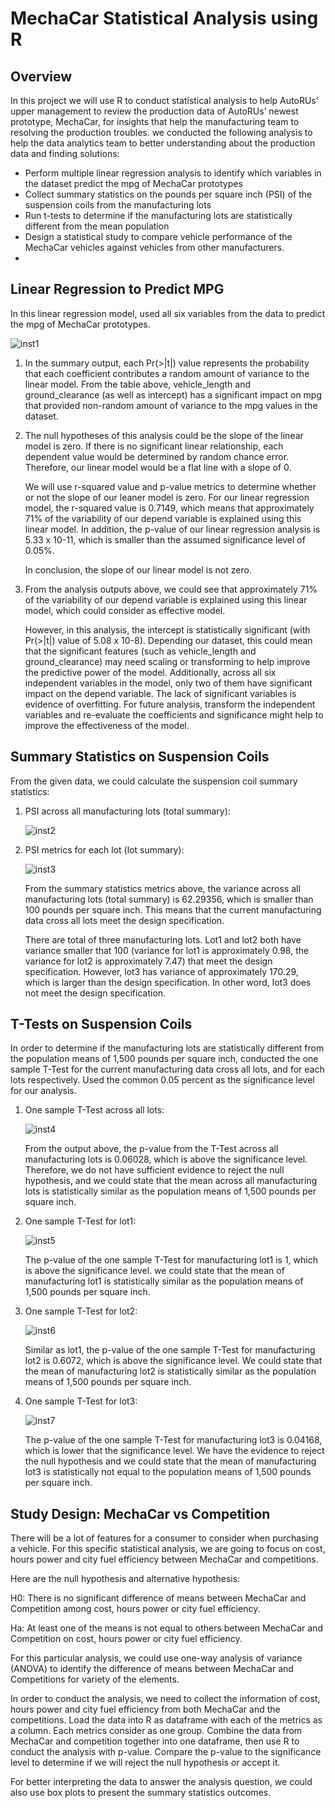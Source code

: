 # MechaCar Statistical Analysis using R

## Overview 

In this project we will use R to conduct statistical analysis to help AutoRUs’ upper management to review the production data of AutoRUs’ newest prototype, MechaCar, for insights that help the manufacturing team to resolving the production troubles. we conducted the following analysis to help the data analytics team to better understanding about the production data and finding solutions:
-	Perform multiple linear regression analysis to identify which variables in the dataset predict the mpg of MechaCar prototypes
-	Collect summary statistics on the pounds per square inch (PSI) of the suspension coils from the manufacturing lots
-	Run t-tests to determine if the manufacturing lots are statistically different from the mean population
-	Design a statistical study to compare vehicle performance of the MechaCar vehicles against vehicles from other manufacturers. 
-	
## Linear Regression to Predict MPG

In this linear regression model, used all six variables from the data to predict the mpg of MechaCar prototypes. 

   ![inst1](https://user-images.githubusercontent.com/79289806/121786699-a68dba00-cb8f-11eb-882e-dfd6fc564b0f.png)

1.	In the summary output, each Pr(>|t|) value represents the probability that each coefficient contributes a random amount of variance to the linear model. From the table           above, vehicle_length and ground_clearance (as well as intercept) has a significant impact on mpg that provided non-random amount of variance to the mpg values in the           dataset. 

2.	The null hypotheses of this analysis could be the slope of the linear model is zero. If there is no significant linear relationship, each dependent value would be determined     by random chance error. Therefore, our linear model would be a flat line with a slope of 0.
 
    We will use r-squared value and p-value metrics to determine whether or not the slope of our leaner model is zero. For our linear regression model, the r-squared value is       0.7149, which means that approximately 71% of the variability of our depend variable is explained using this linear model. In addition, the p-value of our linear regression     analysis is 5.33 x 10-11, which is smaller than the assumed significance level of 0.05%. 

    In conclusion, the slope of our linear model is not zero.    
    
3.	From the analysis outputs above, we could see that approximately 71% of the variability of our depend variable is explained using this linear model, which could consider as     effective model. 

    However, in this analysis, the intercept is statistically significant (with Pr(>|t|) value of 5.08 x 10-8). Depending our dataset, this could mean that the significant           features (such as vehicle_length and ground_clearance) may need scaling or transforming to help improve the predictive power of the model. Additionally, across all six           independent variables in the model, only two of them have significant impact on the depend variable. The lack of significant variables is evidence of overfitting. For future     analysis, transform the independent variables and re-evaluate the coefficients and significance might help to improve the effectiveness of the model. 

## Summary Statistics on Suspension Coils

From the given data, we could calculate the suspension coil summary statistics:

1.	PSI across all manufacturing lots (total summary):

    ![inst2](https://user-images.githubusercontent.com/79289806/121786700-a7265080-cb8f-11eb-8cbf-9a73ed6630c7.png)
    
2.	PSI metrics for each lot (lot summary):

    ![inst3](https://user-images.githubusercontent.com/79289806/121786701-a7265080-cb8f-11eb-99b5-73e71c878305.png)

    From the summary statistics metrics above, the variance across all manufacturing lots (total summary) is 62.29356, which is smaller than 100 pounds per square inch. This         means that the current manufacturing data cross all lots meet the design specification.

    There are total of three manufacturing lots. Lot1 and lot2 both have variance smaller that 100 (variance for lot1 is approximately 0.98, the variance for lot2 is                 approximately 7.47) that meet the design specification. However, lot3 has variance of approximately 170.29, which is larger than the design specification. In other word,         lot3 does not meet the design specification. 

## T-Tests on Suspension Coils

In order to determine if the manufacturing lots are statistically different from the population means of 1,500 pounds per square inch, conducted the one sample T-Test for the current manufacturing data cross all lots, and for each lots respectively. Used the common 0.05 percent as the significance level for our analysis. 

1.	One sample T-Test across all lots:

    ![inst4](https://user-images.githubusercontent.com/79289806/121786702-a7265080-cb8f-11eb-94fd-d68baa396b0c.png)

    From the output above, the p-value from the T-Test across all manufacturing lots is 0.06028, which is above the significance level. Therefore, we do not have sufficient         evidence to reject the null hypothesis, and we could state that the mean across all manufacturing lots is statistically similar as the population means of 1,500 pounds per       square inch. 

2.	One sample T-Test for lot1:

    ![inst5](https://user-images.githubusercontent.com/79289806/121786703-a7265080-cb8f-11eb-9858-8d6991f65aef.png)

    The p-value of the one sample T-Test for manufacturing lot1 is 1, which is above the significance level. we could state that the mean of manufacturing lot1 is statistically     similar as the population means of 1,500 pounds per square inch. 
 
3.	One sample T-Test for lot2: 
 
    ![inst6](https://user-images.githubusercontent.com/79289806/121786704-a7265080-cb8f-11eb-886d-78bdb1ffcf8b.png)  

    Similar as lot1, the p-value of the one sample T-Test for manufacturing lot2 is 0.6072, which is above the significance level. We could state that the mean of manufacturing     lot2 is statistically similar as the population means of 1,500 pounds per square inch. 

4.	One sample T-Test for lot3:

    ![inst7](https://user-images.githubusercontent.com/79289806/121786697-a68dba00-cb8f-11eb-9a8f-7038843a33c7.png)    

    The p-value of the one sample T-Test for manufacturing lot3 is 0.04168, which is lower that the significance level. We have the evidence to reject the null hypothesis and we     could state that the mean of manufacturing lot3 is statistically not equal to the population means of 1,500 pounds per square inch.

## Study Design: MechaCar vs Competition

There will be a lot of features for a consumer to consider when purchasing a vehicle. For this specific statistical analysis, we are going to focus on cost, hours power and city fuel efficiency between MechaCar and competitions.  

Here are the null hypothesis and alternative hypothesis:

H0: There is no significant difference of means between MechaCar and Competition among cost, hours power or city fuel efficiency.

Ha: At least one of the means is not equal to others between MechaCar and Competition on cost, hours power or city fuel efficiency.

For this particular analysis, we could use one-way analysis of variance (ANOVA) to identify the difference of means between MechaCar and Competitions for variety of the elements. 

In order to conduct the analysis, we need to collect the information of cost, hours power and city fuel efficiency from both MechaCar and the competitions. Load the data into R as dataframe with each of the metrics as a column. Each metrics consider as one group. Combine the data from MechaCar and competition together into one dataframe, then use R to conduct the analysis with p-value. Compare the p-value to the significance level to determine if we will reject the null hypothesis or accept it. 

For better interpreting the data to answer the analysis question, we could also use box plots to present the summary statistics outcomes. 

